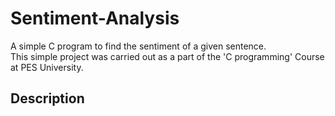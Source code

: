 # Sentiment-Analysis
A simple C program to find the sentiment of a given sentence.<br/>
This simple project was carried out as a part of the 'C programming' Course at PES University.

## Description


